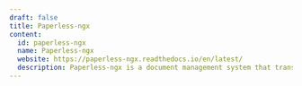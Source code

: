 ```yaml
---
draft: false
title: Paperless-ngx
content:
  id: paperless-ngx
  name: Paperless-ngx
  website: https://paperless-ngx.readthedocs.io/en/latest/
  description: Paperless-ngx is a document management system that transforms your physical documents into a searchable online archive so you can keep, well, less paper.
---
```

